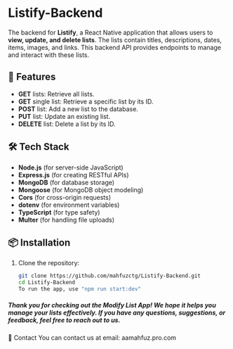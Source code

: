 # Listify-Backend

The backend for **Listify**, a React Native application that allows users to **view, update, and delete lists**. The lists contain titles, descriptions, dates, items, images, and links. This backend API provides endpoints to manage and interact with these lists.

## 🚀 Features

- **GET** lists: Retrieve all lists.
- **GET** single list: Retrieve a specific list by its ID.
- **POST** list: Add a new list to the database.
- **PUT** list: Update an existing list.
- **DELETE** list: Delete a list by its ID.

## 🛠 Tech Stack

- **Node.js** (for server-side JavaScript)
- **Express.js** (for creating RESTful APIs)
- **MongoDB** (for database storage)
- **Mongoose** (for MongoDB object modeling)
- **Cors** (for cross-origin requests)
- **dotenv** (for environment variables)
- **TypeScript** (for type safety)
- **Multer** (for handling file uploads)

## 📦 Installation

1. Clone the repository:
   ```sh
   git clone https://github.com/mahfuzctg/Listify-Backend.git
   cd Listify-Backend
   To run the app, use "npm run start:dev"
   ```

##### Thank you for checking out the Modify List App! We hope it helps you manage your lists effectively. If you have any questions, suggestions, or feedback, feel free to reach out to us.

📧 Contact
You can contact us at email: aamahfuz.pro.com
